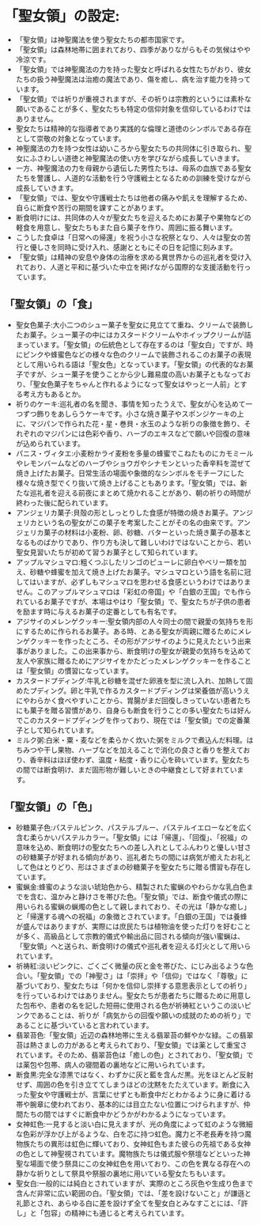 # 「聖女領」の設定:

* 「聖女領」は神聖魔法を使う聖女たちの都市国家です。
* 「聖女領」は森林地帯に囲まれており、四季がありながらもその気候はやや冷涼です。
* 「聖女領」では神聖魔法の力を持った聖女と呼ばれる女性たちがおり、彼女たちの扱う神聖魔法は治癒の魔法であり、傷を癒し、病を治す能力を持っています。
* 「聖女領」では祈りが重視されますが、その祈りは宗教的というには素朴な願いであることが多く、聖女たちも特定の信仰対象を信仰しているわけではありません。
* 聖女たちは精神的な指導者であり実践的な倫理と道徳のシンボルである存在として崇敬の対象となっています。
* 神聖魔法の力を持つ女性は幼いころから聖女たちの共同体に引き取られ、聖女にふさわしい道徳と神聖魔法の使い方を学びながら成長していきます。
* 一方、神聖魔法の力を母親から遺伝した男性たちは、母系の血族である聖女たちを警護し、人道的な活動を行う守護戦士となるための訓練を受けながら成長していきます。
* 「聖女領」では、聖女や守護戦士たちは他者の痛みや飢えを理解するため、自らに断食や苦行の期間を課すことがあります。
* 断食明けには、共同体の人々が聖女たちを迎えるためにお菓子や果物などの軽食を用意し、聖女たちもまた自ら菓子を作り、周囲に振る舞います。
* こうした食卓は「日常への帰還」を祝う小さな祝祭となり、人々は聖女の苦行と優しさを同時に受け入れ、感謝とともにその日を記憶に刻みます。
* 「聖女領」は精神の安息や身体の治療を求める異世界からの巡礼者を受け入れており、人道と平和に基づいた中立を掲げながら国際的な支援活動を行っています。

## 「聖女領」の「食」

* 聖女色菓子:大小二つのシュー菓子を聖女に見立てて重ね、クリームで装飾したお菓子。シュー菓子の中にはカスタードクリームやホイップクリームが詰まっています。「聖女領」の伝統色として存在するのは「聖女白」ですが、時にピンクや蜂蜜色などの様々な色のクリームで装飾されるこのお菓子の表現として用いられる語は「聖女色」となっています。「聖女領」の代表的なお菓子ですが、シュー菓子を使うことから少し難易度の高いお菓子ともなっており、「聖女色菓子をちゃんと作れるようになって聖女はやっと一人前」とする考え方もあるとか。
* 祈りのケーキ:巡礼者の名を聞き、事情を知ったうえで、聖女が心を込めて一つずつ飾りをあしらうケーキです。小さな焼き菓子やスポンジケーキの上に、マジパンで作られた花・星・巻貝・水玉のような祈りの象徴を飾り、それぞれのマジパンには色彩や香り、ハーブのエキスなどで願いや回復の意味が込められています。
* パニス・ヴィタエ:小麦粉かライ麦粉を多量の蜂蜜でこねたものにカモミールやレモンバームなどのハーブやショウガやシナモンといった香辛料を混ぜて焼き上げたお菓子。日常生活の場面や象徴的なシンボルをモチーフにした様々な焼き型でくり抜いて焼き上げることもあります。「聖女領」では、新たな巡礼者を迎える前夜にまとめて焼かれることがあり、朝の祈りの時間が終わった後に配られています。
* アンジェリカ菓子:貝殻の形としっとりした食感が特徴の焼きお菓子。アンジェリカという名の聖女がこの菓子を考案したことがその名の由来です。アンジェリカ菓子の材料は小麦粉、卵、砂糖、バターといった焼き菓子の基本となるものばかりであり、作り方も決して難しいわけではないことから、若い聖女見習いたちが初めて習うお菓子として知られています。
* アップルマシュマロ:粗くつぶしたリンゴのピューレに卵白やベリー類を加え、砂糖や蜂蜜を加えて焼き上げたお菓子。マシュマロという語を名前に冠してはいますが、必ずしもマシュマロを思わせる食感というわけではありません。このアップルマシュマロは「彩虹の帝国」や「白銀の王国」でも作られているお菓子ですが、本場はやはり「聖女領」で、聖女たちが子供の患者を励ます時に与えるお菓子の定番としても有名です。
* アジサイのメレンゲクッキー:聖女領内部の人々同士の間で親愛の気持ちを形にするために作られるお菓子。ある時、とある聖女が両親に贈るためにメレンゲクッキーを作ったところ、その形がアジサイのように見えたという出来事がありました。この出来事から、断食明けの聖女が親愛の気持ちを込めて友人や家族に贈るためにアジサイをかたどったメレンゲクッキーを作ることは「聖女領」の慣習になっています。
* カスタードプディング:牛乳と砂糖を混ぜた卵液を型に流し入れ、加熱して固めたプディング。卵と牛乳で作るカスタードプディングは栄養価が高いうえにやわらかく食べやすいことから、胃腸がまだ回復しきっていない患者たちにも菓子を贈る習慣があり、自身らも断食を行うことの多い聖女たちは好んでこのカスタードプディングを作っており、現在では「聖女領」での定番菓子として知られています。
* ミルク粥:白米・粟・麦などを柔らかく炊いた粥をミルクで煮込んだ料理。はちみつや干し果物、ハーブなどを加えることで消化の良さと香りを整えており、香辛料はほぼ使わず、温度・粘度・香りに心を砕いています。聖女たちの間では断食明け、まだ固形物が難しいときの中継食として好まれています。

## 「聖女領」の「色」

* 砂糖菓子色:パステルピンク、パステルブルー、パステルイエローなどを広く含む柔らかいパステルカラー。「聖女領」には「帰還」、「回復」、「祝福」の意味を込め、断食明けの聖女たちへの差し入れとしてふんわりと優しい甘さの砂糖菓子が好まれる傾向があり、巡礼者たちの間には病気が癒えたお礼として色はとりどり、形はさまざまの砂糖菓子を聖女たちに贈る慣習も存在しています。
* 蜜蝋金:蜂蜜のような淡い琥珀色から、精製された蜜蝋のやわらかな乳白色までを含む、温かみと静けさを帯びた色。「聖女領」では、断食や儀式の際に用いられる蜜蝋の蝋燭の色として親しまれており、その光は「静かな癒し」と「帰還する魂への祝福」の象徴とされています。「白銀の王国」では養蜂が盛んではありますが、実際には庶民たちは植物油を使った灯りを好むことが多く、高級品として宗教的儀式や輸出品に回される傾向が強い蜜蝋は、「聖女領」へと送られ、断食明けの儀式や巡礼者を迎える灯火として用いられています。
* 祈祷紅:淡いピンクに、ごくごく微量の灰と金を帯びた、にじみ出るような色合い。「聖女領」での「神聖さ」は「崇拝」や「信仰」ではなく「尊敬」に基づいており、聖女たちは「何かを信仰し崇拝する意思表示としての祈り」を行っているわけではありません。聖女たちが患者たちに贈るために用意した包布や、患者の名を記した短冊に使用される色が祈祷紅というこの淡いピンクであることは、祈りが「病気からの回復や願いの成就のための祈り」であることに基づいていると言われています。
* 翡翠苔色:「聖女領」近辺の森林地帯に生える翡翠苔の鮮やかな緑。この翡翠苔は熱さましの力があると考えられており、「聖女領」では薬として重宝されています。そのため、翡翠苔色は「癒しの色」とされており、「聖女領」では薬包や包帯、病人の寝間着の裏地などに用いられています。
* 断食黒:完全な漆黒ではなく、わずかに灰と藍を含んだ黒。光をほとんど反射せず、周囲の色を引き立ててしまうほどの沈黙をたたえています。断食に入った聖女や守護戦士が、言葉にせずとも断食中だとわかるように身に着ける帯や腕章に使われており、基本的には目立たない位置につけられますが、仲間たちの間ではすぐに断食中かどうかがわかるようになっています。
* 女神虹色:一見すると淡い白に見えますが、光の角度によって虹のような微細な色彩が浮かび上がるような、白を芯に持つ虹色。魔力と不老長寿を持つ魔物族たちの異形は虹色に輝いており、女神虹色もまた彼らの先祖である女神の色として神聖視されています。魔物族たちは儀式服や祭壇などといった神聖な場面で使う祭具にこの女神虹色を用いており、この色を異なる存在への静かな祈りとして祭具や祭服の裏地に用いている聖女たちもいます。
* 聖女白:一般的には純白とされていますが、実際のところ灰色や生成り色まで含んだ非常に広い範囲の白。「聖女領」では、「差を設けないこと」が謙遜と礼節とされ、あらゆる白に差を設けず全てを聖女白とみなすことには、「許し」と「包容」の精神にも通じると考えられています。
